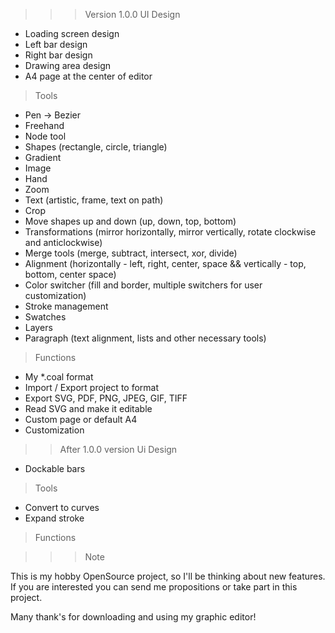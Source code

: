 >>> Version 1.0.0
> UI Design
* Loading screen design
* Left bar design
* Right bar design
* Drawing area design
* A4 page at the center of editor

> Tools
* Pen -> Bezier
* Freehand
* Node tool
* Shapes (rectangle, circle, triangle)
* Gradient
* Image
* Hand
* Zoom
* Text (artistic, frame, text on path)
* Crop
* Move shapes up and down (up, down, top, bottom)
* Transformations (mirror horizontally, mirror vertically, rotate clockwise and anticlockwise)
* Merge tools (merge, subtract, intersect, xor, divide)
* Alignment (horizontally - left, right, center, space && vertically - top, bottom, center space)
* Color switcher (fill and border, multiple switchers for user customization)
* Stroke management
* Swatches
* Layers
* Paragraph (text alignment, lists and other necessary tools)

> Functions
* My *.coal format
* Import / Export project to format
* Export SVG, PDF, PNG, JPEG, GIF, TIFF
* Read SVG and make it editable
* Custom page or default A4
* Customization

>> After 1.0.0 version
> Ui Design
* Dockable bars

> Tools
* Convert to curves
* Expand stroke

> Functions

>>> Note

This is my hobby OpenSource project, so I'll be thinking about new features. If you are
interested you can send me propositions or take part in this project.

Many thank's for downloading and using my graphic editor!